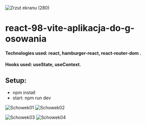 ![Zrzut ekranu (280)](https://github.com/ajarek/react-98-vite-aplikacja-do-g-osowania/assets/61388692/3b344cf0-c4b0-48b3-98c8-ffa748fbb790)
# react-98-vite-aplikacja-do-g-osowania


#### Technologies used: react, hamburger-react, react-router-dom   .
#### Hooks used: useState, useContext.
## Setup:
* npm install
* start: npm run dev


![Schowek01](https://github.com/ajarek/react-98-vite-aplikacja-do-g-osowania/assets/61388692/a4f92f9f-41dc-4404-8fa7-686f90985801)
![Schowek02](https://github.com/ajarek/react-98-vite-aplikacja-do-g-osowania/assets/61388692/104f68e5-a184-46ca-a931-5148955826f2)

![Schowek03](https://github.com/ajarek/react-98-vite-aplikacja-do-g-osowania/assets/61388692/e01e8795-d29f-4b44-9383-4f46841fc491)
![Schowek04](https://github.com/ajarek/react-98-vite-aplikacja-do-g-osowania/assets/61388692/d63f2151-7504-4a27-897b-2d2905635893)
